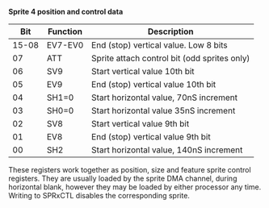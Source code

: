 **Sprite 4 position and control data**

|Bit| Function| Description  |
|---|---|---  |
|15-08| EV7-EV0| End (stop) vertical value. Low 8 bits  |
|07| ATT| Sprite attach control bit (odd sprites only)  |
|06| SV9| Start vertical value 10th bit  |
|05| EV9| End (stop) vertical value 10th bit  |
|04| SH1=0| Start horizontal value, 70nS increment  |
|03| SH0=0| Start horizontal value 35nS increment  |
|02| SV8| Start vertical value 9th bit  |
|01| EV8| End (stop) vertical value 9th bit  |
|00| SH2| Start horizontal value, 140nS increment|

These registers work together as position, size and feature sprite control registers. They are usually loaded by the sprite DMA channel, during horizontal blank, however they may be loaded by either processor any time. Writing to SPRxCTL disables the corresponding sprite.

